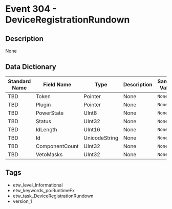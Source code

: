 # Event 304 - DeviceRegistrationRundown

## Description
None

## Data Dictionary
|Standard Name|Field Name|Type|Description|Sample Value|
|---|---|---|---|---|
|TBD|Token|Pointer|None|`None`|
|TBD|Plugin|Pointer|None|`None`|
|TBD|PowerState|UInt8|None|`None`|
|TBD|Status|UInt32|None|`None`|
|TBD|IdLength|UInt16|None|`None`|
|TBD|Id|UnicodeString|None|`None`|
|TBD|ComponentCount|UInt32|None|`None`|
|TBD|VetoMasks|UInt32|None|`None`|

## Tags
* etw_level_Informational
* etw_keywords_po:RuntimeFx
* etw_task_DeviceRegistrationRundown
* version_1